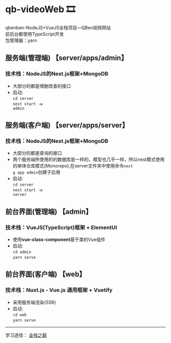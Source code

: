 # qb-videoWeb 🎞
qbenben-NodeJS+VueJS全栈项目—QBen视频网站<br>
前后台都使用TypeScript开发<br>
包管理器：yarn<br>

## 服务端(管理端) 【server/apps/admin】
### 技术栈：NodeJS的Nest.js框架+MongoDB

- 大部分的都是增删改查的接口 
- 启动:<br>
<code>cd server</code><br>
<code>nest start -w admin</code><br>

## 服务端(客户端) 【server/apps/server】
### 技术栈：NodeJS的Nest.js框架+MongoDB

- 大部分的都是查询的接口 
- 两个服务端所使用的的数据库是一样的，模型也几乎一样，所以nest模式使用的单体仓库模式(Monorepo),在server文件夹中使用命令<code>nest g app admin</code>创建子应用
- 启动:<br>
<code>cd server</code><br>
<code>nest start -w server</code><br>



## 前台界面(管理端) 【admin】
### 技术栈：VueJS(TypeScript)框架 + ElementUI
- 使用<b>vue-class-component</b>基于类的Vue组件
- 启动:<br>
<code>cd admin</code><br>
<code>yarn serve</code><br>

##  前台界面(客户端) 【web】
### 技术栈：Nuxt.js - Vue.js 通用框架 + Vuetify
- 采用服务端渲染(SSR)
- 启动:<br>
<code>cd web</code><br>
<code>yarn serve</code><br>



---
学习途径： [全栈之巅](https://www.bilibili.com/video/av73070499)
